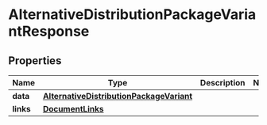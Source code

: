 

# AlternativeDistributionPackageVariantResponse


## Properties

| Name | Type | Description | Notes |
|------------ | ------------- | ------------- | -------------|
|**data** | [**AlternativeDistributionPackageVariant**](AlternativeDistributionPackageVariant.md) |  |  |
|**links** | [**DocumentLinks**](DocumentLinks.md) |  |  |



